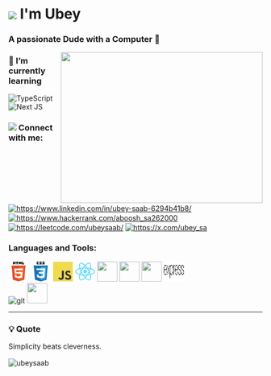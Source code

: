 # <img  align="center" src="https://media.tenor.com/UTxKJNlZilwAAAAi/luffy-monkey-d-luffy.gif" width='7%'/>  I'm Ubey
<div>
<h3 >A passionate Dude with a Computer 🔭 </h3>
<img align='right' width="400" height="300" src="https://miro.medium.com/v2/format:jpg/resize:fill:80:56/0*7Q3yvSIv_t0ioJ-Z.gif"/>



### 🌱 I’m currently learning 

![TypeScript](https://img.shields.io/badge/typescript-%23007ACC.svg?style=for-the-badge&logo=typescript&logoColor=white) 
 ![Next JS](https://img.shields.io/badge/Next-black?style=for-the-badge&logo=next.js&logoColor=white)


### <img  src="https://media.tenor.com/H-NXH7iOy_gAAAAC/gojo-satoru-jujutsu-kaisen.gif" width='5%'/> Connect with me:

<a href="https://linkedin.com/in/ubeysaab" target="_blank"><img align="center" src="https://raw.githubusercontent.com/rahuldkjain/github-profile-readme-generator/master/src/images/icons/Social/linked-in-alt.svg" alt="https://www.linkedin.com/in/ubey-saab-6294b41b8/" height="30" width="40" /></a>
<a href="https://www.hackerrank.com/aboosh_sa262000" target="_blank"><img align="center" src="https://raw.githubusercontent.com/rahuldkjain/github-profile-readme-generator/master/src/images/icons/Social/hackerrank.svg" alt="https://www.hackerrank.com/aboosh_sa262000" height="30" width="40" /></a>
<a href="https://leetcode.com/ubeysaab/" target="_blank"><img align="center" src="https://raw.githubusercontent.com/rahuldkjain/github-profile-readme-generator/master/src/images/icons/Social/leet-code.svg" alt="https://leetcode.com/ubeysaab/" height="30" width="40" /></a>
<a href="https://x.com/ubey_sa" target="_blank"><img align="center" src="https://raw.githubusercontent.com/rahuldkjain/github-profile-readme-generator/master/src/images/icons/Social/twitter.svg" alt="https://x.com/ubey_sa" height="30" width="40" /></a>



<h3 align="left">Languages and Tools:</h3>
<p align="left"> 
<img src="https://raw.githubusercontent.com/devicons/devicon/master/icons/html5/html5-original-wordmark.svg" alt="html5" width="40" height="40"/> 
<img src="https://raw.githubusercontent.com/devicons/devicon/master/icons/css3/css3-original-wordmark.svg" alt="css3" width="40" height="40"/>
<img src="https://raw.githubusercontent.com/devicons/devicon/master/icons/javascript/javascript-original.svg" alt="javascript" width="40" height="40"/> 
<img src="https://raw.githubusercontent.com/devicons/devicon/master/icons/react/react-original.svg" alt="javascript" width="40" height="40"/> 
<img width="40" height="40" src="https://raw.githubusercontent.com/rahuldkjain/github-profile-readme-generator/master/src/images/icons/FrontendDevelopment/gulp.svg"/>
<img width="40" height="40" src="https://raw.githubusercontent.com/rahuldkjain/github-profile-readme-generator/master/src/images/icons/FrontendDevelopment/sass.svg"/>
<img width="40" height="40" src="https://raw.githubusercontent.com/rahuldkjain/github-profile-readme-generator/master/src/images/icons/FrontendDevelopment/tailwind.svg"/>
<img width="40" height="40" src="https://raw.githubusercontent.com/rahuldkjain/github-profile-readme-generator/master/src/images/icons/BackendDevelopment/express.svg"/>
 
<br/>

<img src="https://www.vectorlogo.zone/logos/git-scm/git-scm-icon.svg" alt="git" width="40" height="40"/> 

<img width="40" height="40" src="https://user-images.githubusercontent.com/25181517/192108891-d86b6220-e232-423a-bf5f-90903e6887c3.png"/>


</p>
</div>
<hr>




### 💡 Quote

<!-- QUOTE_START -->
 Simplicity beats cleverness.
<!-- QUOTE_END -->




<p><img align="center" src="https://github-readme-stats.vercel.app/api/top-langs?username=ubeysaab&show_icons=true&locale=en&layout=compact" alt="ubeysaab" /></p>



 

